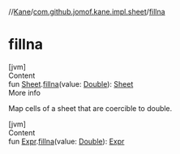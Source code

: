 //[Kane](../index.md)/[com.github.jomof.kane.impl.sheet](index.md)/[fillna](fillna.md)



# fillna  
[jvm]  
Content  
fun [Sheet](-sheet/index.md).[fillna](fillna.md)(value: [Double](https://kotlinlang.org/api/latest/jvm/stdlib/kotlin/-double/index.html)): [Sheet](-sheet/index.md)  
More info  


Map cells of a sheet that are coercible to double.

  


[jvm]  
Content  
fun [Expr](../com.github.jomof.kane/-expr/index.md).[fillna](fillna.md)(value: [Double](https://kotlinlang.org/api/latest/jvm/stdlib/kotlin/-double/index.html)): [Expr](../com.github.jomof.kane/-expr/index.md)  



